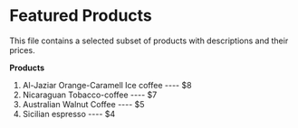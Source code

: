 # Featured Products

This file contains a selected subset of products with descriptions and their prices.

**Products**

1. Al-Jaziar Orange-Caramell Ice coffee ---- $8
2. Nicaraguan Tobacco-coffee ---- $7
3. Australian Walnut Coffee ---- $5
4. Sicilian espresso ---- $4
